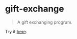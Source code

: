 # gift-exchange

> A gift exchanging program.

Try it [here](https://gift-exchange.hhhjs.vercel.app).

